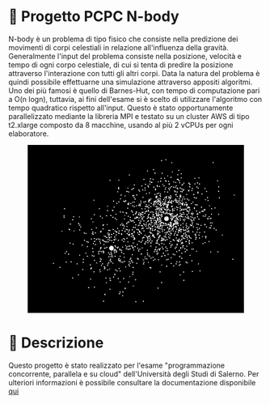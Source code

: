 # :rocket: Progetto PCPC N-body
N-body è un problema di tipo fisico che consiste nella predizione dei movimenti di corpi celestiali in relazione all'influenza della gravità. Generalmente l'input del problema consiste nella posizione, velocità e tempo di ogni corpo celestiale, di cui si tenta di predire la posizione attraverso l'interazione con tutti gli altri corpi. Data la natura del problema è quindi possibile effettuarne una simulazione attraverso appositi algoritmi. Uno dei più famosi è quello di Barnes-Hut, con tempo di computazione pari a O(n logn), tuttavia, ai fini dell'esame si è scelto di utilizzare l'algoritmo con tempo quadratico rispetto all'input. Questo è stato opportunamente parallelizzato mediante la libreria MPI e testato su un cluster AWS di tipo t2.xlarge composto da 8 macchine, usando al più 2 vCPUs per ogni elaboratore.

<p align="center"><img src="./nbody.gif"/></p>

# :high_brightness: Descrizione
Questo progetto è stato realizzato per l'esame "programmazione concorrente, parallela e su cloud" dell'Università degli Studi di Salerno. Per ulteriori informazioni è possibile consultare la documentazione disponibile [qui](./documentazione.pdf)